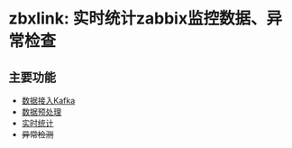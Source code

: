 # zbxlink: 实时统计zabbix监控数据、异常检查

## 主要功能
- [数据接入Kafka](docs/zbx/\345\216\206\345\217\262\346\225\260\346\215\256\346\216\245\345\205\245Kafka.md)
- [数据预处理](docs/zbx/\346\225\260\346\215\256\351\242\204\345\244\204\347\220\206.md)
- [实时统计](docs/zbx/\347\273\237\350\256\241\345\210\206\346\236\220.md)
- ~~异常检测~~

